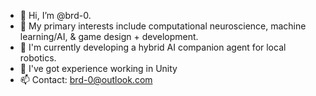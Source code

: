 - 👋 Hi, I’m @brd-0.
- 🤔 My primary interests include computational neuroscience, machine learning/AI, & game design + development.
- 🤖 I'm currently developing a hybrid AI companion agent for local robotics.
- 🎨 I've got experience working in Unity 
- 📫 Contact: brd-0@outlook.com

<!---
brd-0/brd-0 is a ✨ special ✨ repository because its `README.md` (this file) appears on your GitHub profile.
You can click the Preview link to take a look at your changes.
--->

  
